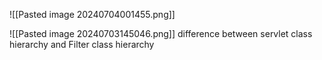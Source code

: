 
![[Pasted image 20240704001455.png]]


![[Pasted image 20240703145046.png]]
difference between servlet class hierarchy and Filter class hierarchy